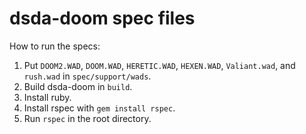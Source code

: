 # dsda-doom spec files
How to run the specs:

1) Put `DOOM2.WAD`, `DOOM.WAD`, `HERETIC.WAD`, `HEXEN.WAD`, `Valiant.wad`, and `rush.wad` in `spec/support/wads`.
2) Build dsda-doom in `build`.
3) Install ruby.
4) Install rspec with `gem install rspec`.
5) Run `rspec` in the root directory.
